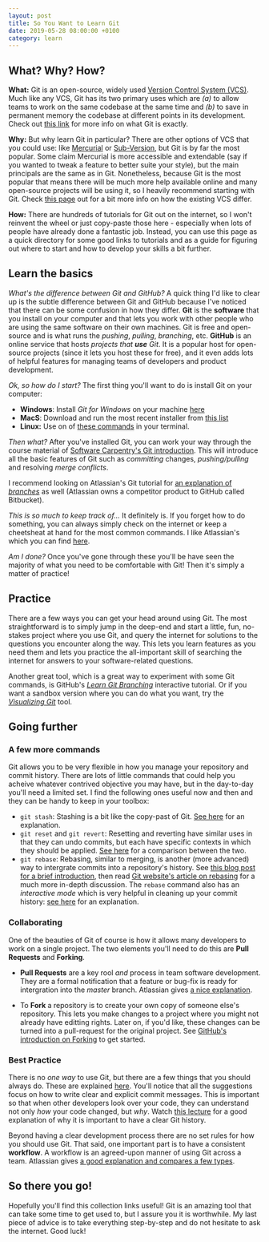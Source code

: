 ```yaml
---
layout: post
title: So You Want to Learn Git
date: 2019-05-28 08:00:00 +0100
category: learn
---
```


## What? Why? How?

**What:** Git is an open-source, widely used [Version Control System (VCS)][vcs-def]. Much like any VCS, Git has its two primary uses which are _(a)_ to allow teams to work on the same codebase at the same time and _(b)_ to save in permanent memory the codebase at different points in its development. Check out [this link][vcs-git] for more info on what Git is exactly.

**Why:** But why learn Git in particular? There are other options of VCS that you could use: like [Mercurial][vcs-mercurial] or [Sub-Version](https://subversion.apache.org/), but Git is by far the most popular. Some claim Mercurial is more accessible and extendable (say if you wanted to tweak a feature to better suite your style), but the main principals are the same as in Git. Nonetheless, because Git is the most popular that means there will be much more help available online and many open-source projects will be using it, so I heavily recommend starting with Git. Check [this page][vcs-compare] out for a bit more info on how the existing VCS differ.

**How:** There are hundreds of tutorials for Git out on the internet, so I won't reinvent the wheel or just copy-paste those here - especially when lots of people have already done a fantastic job. Instead, you can use this page as a quick directory for some good links to tutorials and as a guide for figuring out where to start and how to develop your skills a bit further.


## Learn the basics

_What's the difference between Git and GitHub?_ A quick thing I'd like to clear up is the subtle difference between Git and GitHub because I've noticed that there can be some confusion in how they differ. **Git** is the **software** that you install on your computer and that lets you work with other people who are using the same software on their own machines. Git is free and open-source and is what runs the _pushing_, _pulling_, _branching_, etc. **GitHub** is an online service that hosts _projects that **use** Git_. It is a popular host for open-source projects (since it lets you host these for free), and it even adds lots of helpful features for managing teams of developers and product development.

_Ok, so how do I start?_ The first thing you'll want to do is install Git on your computer:
* **Windows**: Install _Git for Windows_ on your machine [here](https://gitforwindows.org/)
* **MacS**: Download and run the most recent installer from [this list](https://sourceforge.net/projects/git-osx-installer/files/)
* **Linux:** Use on of [these commands](https://git-scm.com/download/linux) in your terminal.

_Then what?_ After you've installed Git, you can work your way through the course material of [Software Carpentry's Git introduction][sc-git-novice]. This will introduce all the basic features of Git such as _committing_ changes, _pushing/pulling_ and resolving _merge conflicts_.

I recommend looking on Atlassian's Git tutorial for [an explanation of _branches_][atlassian-branches] as well (Atlassian owns a competitor product to GitHub called Bitbucket).

_This is so much to keep track of..._ It definitely is. If you forget how to do something, you can always simply check on the internet or keep a cheetsheat at hand for the most common commands. I like Atlassian's which you can find [here][atlassian-cheatsheet].

_Am I done?_ Once you've gone through these you'll be have seen the majority of what you need to be comfortable with Git! Then it's simply a matter of practice!


## Practice

There are a few ways you can get your head around using Git. The most straightforward is to simply jump in the deep-end and start a little, fun, no-stakes project where you use Git, and query the internet for solutions to the questions you encounter along the way. This lets you learn features as you need them and lets you practice the all-important skill of searching the internet for answers to your software-related questions.

Another great tool, which is a great way to experiment with some Git commands, is GitHub's [_Learn Git Branching_][github-branching] interactive tutorial. Or if you want a sandbox version where you can do what you want, try the [_Visualizing Git_][github-vis] tool.


## Going further

### A few more commands

Git allows you to be very flexible in how you manage your repository and commit history. There are lots of little commands that could help you acheive whatever contrived objective you may have, but in the day-to-day you'll need a limited set. I find the following ones useful now and then and they can be handy to keep in your toolbox:
* `git stash`: Stashing is a bit like the copy-past of Git. [See here][git-stash] for an explanation.
* `git reset` and `git revert`: Resetting and reverting have similar uses in that they can undo commits, but each have specific contexts in which they should be applied. [See here][git-reset] for a comparison between the two.
* `git rebase`: Rebasing, similar to merging, is another (more advanced) way to intergrate commits into a repository's history. See [this blog post for a brief introduction][git-tower-rebase], then read [Git website's article on rebasing][git-rebase] for a much more in-depth discussion. The `rebase` command also has an _interactive mode_ which is very helpful in cleaning up your commit history: [see here][git-rebase-interact] for an explanation.


### Collaborating

One of the beauties of Git of course is how it allows many developers to work on a single project. The two elements you'll need to do this are **Pull Requests** and **Forking**.

* **Pull Requests** are a key rool _and_ process in team software development. They are a formal notification that a feature or bug-fix is ready for intergration into the _master_ branch. Atlassian gives [a nice explanation][atlassian-pull-request].

* To **Fork** a repository is to create your own copy of someone else's repository. This lets you make changes to a project where you might not already have editting rights. Later on, if you'd like, these changes can be turned into a pull-request for the original project. See [GitHub's introduction on Forking][github-forking] to get started.


### Best Practice

There is no _one way_ to use Git, but there are a few things that you should always do. These are explained [here][git-tower-best]. You'll notice that all the suggestions focus on how to write clear and explicit commit messages. This is important so that when other developers look over your code, they can understand not only _how_ your code changed, but _why_. Watch [this lecture][ruby-git-history] for a good explanation of why it is important to have a clear Git history.

Beyond having a clear development process there are no set rules for how you should use Git. That said, one important part is to have a consistent **workflow**. A workflow is an agreed-upon manner of using Git across a team. Atlassian gives [a good explanation and compares a few types][atlassian-workflow].


## So there you go!

Hopefully you'll find this collection links useful! Git is an amazing tool that can take some time to get used to, but I assure you it is worthwhile. My last piece of advice is to take everything step-by-step and do not hesitate to ask the internet. Good luck!


[vcs-def]: https://www.toolsqa.com/git/version-control-system/
[vcs-git]: https://www.toolsqa.com/git/what-is-git/
[vcs-compare]: https://www.pythonforengineers.com/svn-vs-git-vs-mercurial/
[vcs-mercurial]: https://www.mercurial-scm.org/about
[sc-git-novice]: http://swcarpentry.github.io/git-novice/
[atlassian-branches]:https://www.atlassian.com/git/tutorials/using-branches
[atlassian-cheatsheet]: https://www.atlassian.com/git/tutorials/atlassian-git-cheatsheet
[github-branching]: https://learngitbranching.js.org/
[github-vis]: http://git-school.github.io/visualizing-git/
[git-stash]: https://git-scm.com/book/en/v1/Git-Tools-Stashing
[git-reset]: https://www.atlassian.com/git/tutorials/resetting-checking-out-and-reverting
[git-tower-rebase]: https://www.git-tower.com/blog/understanding-rebase-merge-in-git/
[git-rebase]: https://git-scm.com/book/en/v2/Git-Branching-Rebasing
[git-rebase-interact]: https://git-scm.com/book/en/v2/Git-Tools-Rewriting-History
[atlassian-pull-request]:https://www.atlassian.com/git/tutorials/making-a-pull-request
[github-forking]: https://guides.github.com/activities/forking/
[git-tower-best]: https://www.git-tower.com/learn/git/ebook/en/command-line/appendix/best-practices
[ruby-git-history]: https://brightonruby.com/2018/a-branch-in-time-tekin-suleyman/
[atlassian-workflow]: https://www.atlassian.com/git/tutorials/comparing-workflows